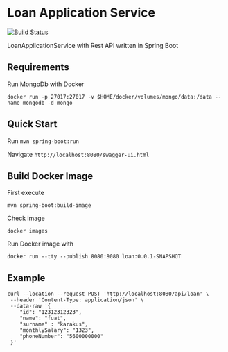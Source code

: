 # Loan Application Service

[![Build Status](https://travis-ci.com/fuatkarakus/loan-application-service.svg?branch=master)](https://travis-ci.com/fuatkarakus/loan-application-service)

LoanApplicationService with Rest API written in Spring Boot

## Requirements

Run MongoDb with Docker

`docker run -p 27017:27017 -v $HOME/docker/volumes/mongo/data:/data --name mongodb -d mongo`

## Quick Start

Run `mvn spring-boot:run`

Navigate `http://localhost:8080/swagger-ui.html`

## Build Docker Image
First execute
 
` mvn spring-boot:build-image `

Check image

` docker images `

Run Docker image with 

` docker run --tty --publish 8080:8080 loan:0.0.1-SNAPSHOT `

## Example

``` 
curl --location --request POST 'http://localhost:8080/api/loan' \
 --header 'Content-Type: application/json' \
 --data-raw '{
 	"id": "12312312323",
 	"name": "fuat",
 	"surname" : "karakus",
 	"monthlySalary": "1323",
 	"phoneNumber": "5600000000"
 }'
```
